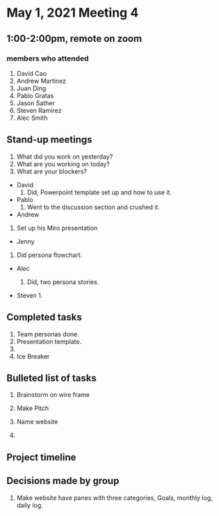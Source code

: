 # May 1, 2021 Meeting 4

## 1:00-2:00pm, remote on zoom

<!-- Header—date, time, method (e.g. physical location or Skype call), full names of the members who attended -->

### members who attended

1. David Cao
2. Andrew Martinez
3. Juan Ding
4. Pablo Gratas
7. Jason Sather
8. Steven Ramirez
9. Alec Smith

## Stand-up meetings

1. What did you work on yesterday?
2. What are you working on today?
3. What are your blockers?

- David
  1. Did, Powerpoint template set up and how to use it.
- Pablo
  1. Went to the discussion section and crushed it.
- Andrew

1. Set up his Miro presentation 
- Jenny
1. Did persona flowchart.

- Alec

  1. Did, two persona stories. 

- Steven
  1.  


<!-- Objective statement—1-2 sentences that establish the goal or purpose of the meeting (e.g., to share findings and progress, to decide on a design, or to brainstorm) -->

## Completed tasks

1. Team personas done.  
2. Presentation template. 
3. 
4. Ice Breaker
<!-- from previous week or last meeting, including: -->

## Bulleted list of tasks

1. Brainstorm on wire frame

2. Make Pitch 

3. Name website

4. 
<!-- Person(s) assigned to each task (“task owner”)
Short summary of status (e.g., completed and submitted on Carmen or in progress or pending group review)
 -->

<!-- Tasks to be completed for the upcoming week, including:
Bulleted list of tasks
Person(s) assigned to the task (“task owner”) -->

## Project timeline

 <!-- (may be presented as a Gantt chart) indicating major milestones and deadlines -->

## Decisions made by group

1. Make website have panes with three categories, Goals, monthly log, daily log.
<!-- with key information about how the decisions were made (e.g., group consensus, decided by project manager) -->